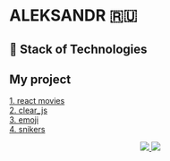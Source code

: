 # ALEKSANDR 🇷🇺 

## 🚀 Stack of Technologies

<h2>My project</h2>

<link></link>

[1. react movies](https://alexandersipko.github.io/movie/) </br>
[2. clear_js](https://alexandersipko.github.io/avsipko.github.io/) </br>
[3. emoji](https://meme-emoji.netlify.app) </br>
[4. snikers](https://superlative-kelpie-b634cd.netlify.app)

<p align="center">
  <a href="https://skillicons.dev/">
    <img src="https://skillicons.dev/icons?i=bash,lua,neovim,git,gitlab,github,githubactions,py,django,redis,postgres,nginx,docker,kubernetes,html,css,javascript,typescript,react,aws,gcp&perline=7&theme=dark" />
  </a>
  <a href="https://github.com/AlexanderSipko/?tab=repositories">
    <img src="https://github-readme-stats.vercel.app/api/top-langs/?username=AlexanderSipko&layout=compact&hide_border=true&hide_title=true&count_private=true&include_all_commits=true&show_icons=true&bg_color=00000000&text_color=c3c6ce&icon_color=4e64f7" />
  </a>
</p>
